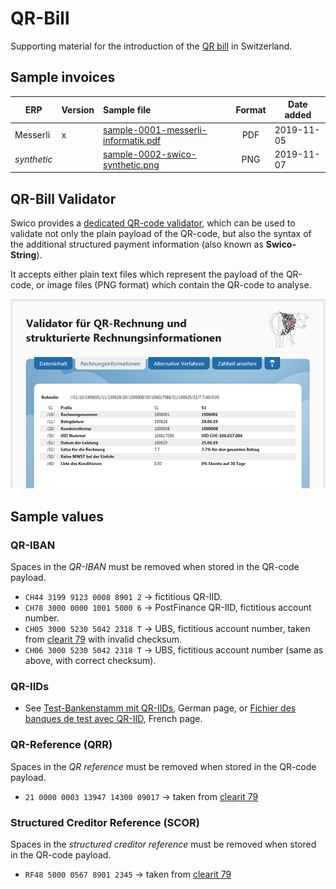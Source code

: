 # QR-Bill

Supporting material for the introduction of the [QR bill](https://www.swiss-qr-invoice.org) in Switzerland.

## Sample invoices

| ERP         | Version | Sample file                                                                         | Format | Date added |
| ----------- | ------- | :---------------------------------------------------------------------------------- | :----: | ---------- |
| Messerli    | x       | [sample-0001-messerli-informatik.pdf](invoices/sample-0001-messerli-informatik.pdf) |  PDF   | 2019-11-05 |
| _synthetic_ |         | [sample-0002-swico-synthetic.png](invoices/sample-0002-swico-synthetic.png)         |  PNG   | 2019-11-07 |

## QR-Bill Validator

Swico provides a [dedicated QR-code validator](https://www.swiss-qr-invoice.org/validator),
which can be used to validate not only the plain payload of the QR-code, but also the
syntax of the additional structured payment information (also known as **Swico-String**).

It accepts either plain text files which represent the payload of the QR-code, or image
files (PNG format) which contain the QR-code to analyse.

[![Swico QR Validator](web/figure-qr-validator-1.png)](https://www.swiss-qr-invoice.org/validator)

## Sample values

### QR-IBAN

Spaces in the _QR-IBAN_ must be removed when stored in the QR-code payload.

- `CH44 3199 9123 0008 8901 2` &rarr; fictitious QR-IID.
- `CH78 3000 0000 1001 5000 6` &rarr; PostFinance QR-IID, fictitious account number.
- `CH05 3000 5230 5042 2318 T` &rarr; UBS, fictitious account number, taken from [clearit 79](https://www.six-group.com/interbank-clearing/dam/downloads/de/clearit/79/edition.pdf) with invalid checksum.
- `CH06 3000 5230 5042 2318 T` &rarr; UBS, fictitious account number (same as above, with correct checksum).

### QR-IIDs

- See [Test-Bankenstamm mit QR-IIDs](https://www.paymentstandards.ch/de/shared/communication-grid/bankenstamm.html), German page, or [Fichier des banques de test avec QR-IID](https://www.paymentstandards.ch/fr/shared/communication-grid/bankenstamm.html), French page.

### QR-Reference (QRR)

Spaces in the _QR reference_ must be removed when stored in the QR-code payload.

- `21 0000 0003 13947 14300 09017` &rarr; taken from [clearit 79](https://www.six-group.com/interbank-clearing/dam/downloads/de/clearit/79/edition.pdf)

### Structured Creditor Reference (SCOR)

Spaces in the _structured creditor reference_ must be removed when stored in the QR-code payload.

- `RF48 5000 0567 8901 2345` &rarr; taken from [clearit 79](https://www.six-group.com/interbank-clearing/dam/downloads/de/clearit/79/edition.pdf)
